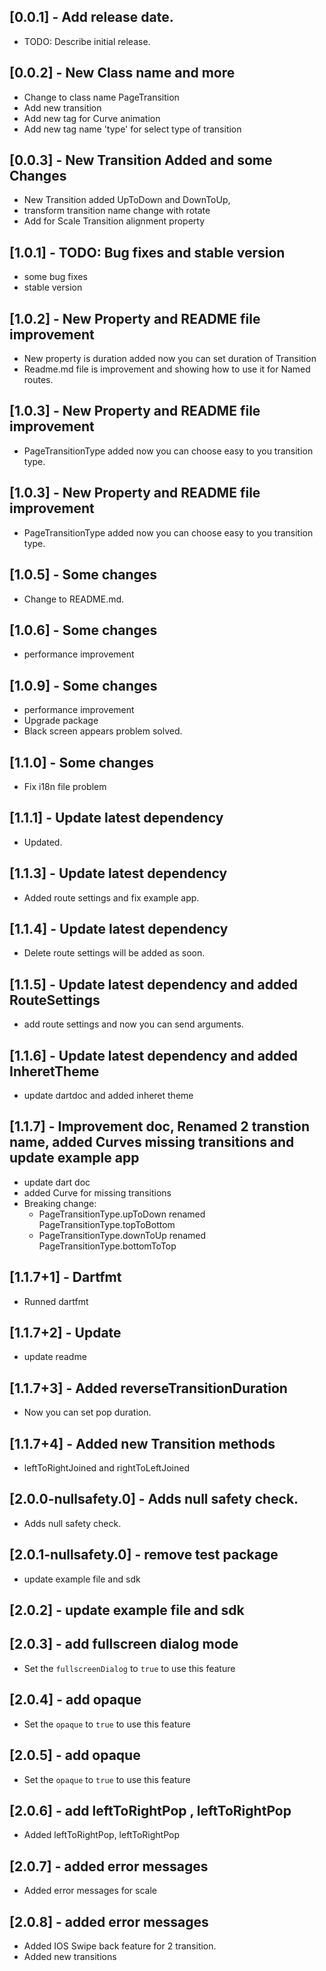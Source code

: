 ## [0.0.1] - Add release date.

- TODO: Describe initial release.

## [0.0.2] - New Class name and more

- Change to class name PageTransition
- Add new transition
- Add new tag for Curve animation
- Add new tag name 'type' for select type of transition

## [0.0.3] - New Transition Added and some Changes

- New Transition added UpToDown and DownToUp,
- transform transition name change with rotate
- Add for Scale Transition alignment property

## [1.0.1] - TODO: Bug fixes and stable version

- some bug fixes
- stable version

## [1.0.2] - New Property and README file improvement

- New property is duration added now you can set duration of Transition
- Readme.md file is improvement and showing how to use it for Named routes.

## [1.0.3] - New Property and README file improvement

- PageTransitionType added now you can choose easy to you transition type.

## [1.0.3] - New Property and README file improvement

- PageTransitionType added now you can choose easy to you transition type.

## [1.0.5] - Some changes

- Change to README.md.

## [1.0.6] - Some changes

- performance improvement

## [1.0.9] - Some changes

- performance improvement
- Upgrade package
- Black screen appears problem solved.

## [1.1.0] - Some changes

- Fix i18n file problem

## [1.1.1] - Update latest dependency

- Updated.

## [1.1.3] - Update latest dependency

- Added route settings and fix example app.

## [1.1.4] - Update latest dependency

- Delete route settings will be added as soon.

## [1.1.5] - Update latest dependency and added RouteSettings

- add route settings and now you can send arguments.

## [1.1.6] - Update latest dependency and added InheretTheme

- update dartdoc and added inheret theme

## [1.1.7] - Improvement doc, Renamed 2 transtion name, added Curves missing transitions and update example app

- update dart doc
- added Curve for missing transitions
- Breaking change:
  - PageTransitionType.upToDown renamed PageTransitionType.topToBottom
  - PageTransitionType.downToUp renamed PageTransitionType.bottomToTop

## [1.1.7+1] - Dartfmt

- Runned dartfmt

## [1.1.7+2] - Update

- update readme

## [1.1.7+3] - Added reverseTransitionDuration

- Now you can set pop duration.

## [1.1.7+4] - Added new Transition methods

- leftToRightJoined and rightToLeftJoined

## [2.0.0-nullsafety.0] - Adds null safety check.

- Adds null safety check.

## [2.0.1-nullsafety.0] - remove test package

- update example file and sdk

## [2.0.2] - update example file and sdk

## [2.0.3] - add fullscreen dialog mode

- Set the `fullscreenDialog` to `true` to use this feature

## [2.0.4] - add opaque

- Set the `opaque` to `true` to use this feature

## [2.0.5] - add opaque

- Set the `opaque` to `true` to use this feature

## [2.0.6] - add leftToRightPop , leftToRightPop

- Added leftToRightPop, leftToRightPop

## [2.0.7] - added error messages

- Added error messages for scale

## [2.0.8] - added error messages

- Added IOS Swipe back feature for 2 transition.
- Added new transitions

